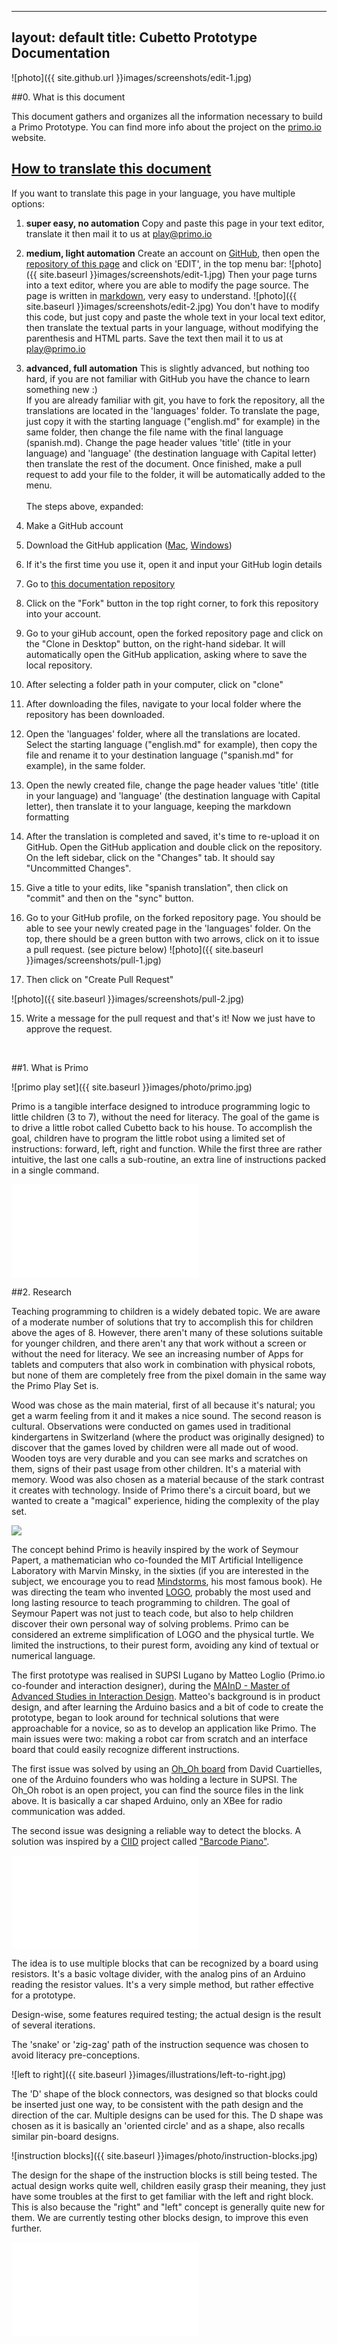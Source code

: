 
---
layout: default
title: Cubetto Prototype Documentation
---
![photo]({{ site.github.url }}images/screenshots/edit-1.jpg)

<div id="content" markdown="1">
##0. What is this document

<!--![primo play set]({{ site.baseurl }}images/photo/maker-guide.jpg)-->

This document gathers and organizes all the information necessary to build a Primo Prototype.
You can find more info about the project on the [primo.io](http://primo.io) website.

<h2>
<a href="#" id="translate-title">
    How to translate this document
</a>
</h2>


<div markdown="1" id="translate">

If you want to translate this page in your language, you have multiple options:

1. **super easy, no automation** Copy and paste this page in your text editor, translate it then mail it to us at [play@primo.io](mailto:play@primo.io)

2. **medium, light automation** Create an account on [GitHub](http://github.com), then open the [repository of this page](https://github.com/primo-io/prototype-documentation/blob/gh-pages/index.md) and click on 'EDIT', in the top menu bar:
![photo]({{ site.baseurl }}images/screenshots/edit-1.jpg)
Then your page turns into a text editor, where you are able to modify the page source. The page is written in [markdown](http://daringfireball.net/projects/markdown/syntax), very easy to understand. 
![photo]({{ site.baseurl }}images/screenshots/edit-2.jpg)
You don't have to modify this code, but just copy and paste the whole text in your local text editor, then translate the textual parts in your language, without modifying the parenthesis and HTML parts. Save the text then mail it to us at [play@primo.io](mailto:play@primo.io)

3. **advanced, full automation** This is slightly advanced, but nothing too hard, if you are not familiar with GitHub you have the chance to learn something new :) <br>
If you are already familiar with git, you have to fork the repository, all the translations are located in the 'languages' folder. To translate the page, just copy it with the starting language ("english.md" for example) in the same folder, then change the file name with the final language (spanish.md). Change the page header values 'title' (title in your language) and 'language' (the destination language with Capital letter) then translate the rest of the document. Once finished, make a pull request to add your file to the folder, it will be automatically added to the menu.<br><br>
The steps above, expanded:

  1. Make a GitHub account 
  2. Download the GitHub application ([Mac](http://mac.github.com/), [Windows](http://windows.github.com/))
  3. If it's the first time you use it, open it and input your GitHub login details
  4. Go to [this documentation repository](https://github.com/primo-io/prototype-documentation)
  5. Click on the "Fork" button in the top right corner, to fork this repository into your account.
  6. Go to your giHub account, open the forked repository page and click on the "Clone in Desktop" button, on the right-hand sidebar. It will automatically open the GitHub application, asking where to save the local repository.
  7. After selecting a folder path in your computer, click on "clone"
  8. After downloading the files, navigate to your local folder where the repository has been downloaded.
  9. Open the 'languages' folder, where all the translations are located. Select the starting language ("english.md" for example), then copy the file and rename it to your destination language ("spanish.md" for example), in the same folder.
  10. Open the newly created file, change the page header values 'title' (title in your language) and 'language' (the destination language with Capital letter), then translate it to your language, keeping the markdown formatting
  11. After the translation is completed and saved, it's time to re-upload it on GitHub. Open the GitHub application and double click on the repository. On the left sidebar, click on the "Changes" tab. It should say "Uncommitted Changes".
  12. Give a title to your edits, like "spanish translation", then click on "commit" and then on the "sync" button.
  13. Go to your GitHub profile, on the forked repository page. You should be able to see your newly created page in the 'languages' folder. On the top, there should be a green button with two arrows, click on it to issue a pull request. (see picture below)
  ![photo]({{ site.baseurl }}images/screenshots/pull-1.jpg)

  14. Then click on "Create Pull Request"
  
  ![photo]({{ site.baseurl }}images/screenshots/pull-2.jpg)

  15. Write a message for the pull request and that's it! Now we just have to approve the request.
</div>
<br>

##1. What is Primo

![primo play set]({{ site.baseurl }}images/photo/primo.jpg)

Primo is a tangible interface designed to introduce programming logic to little children (3 to 7), without the need for literacy. The goal of the game is to drive a little robot called Cubetto back to his house. To accomplish the goal, children have to program the little robot using a limited set of instructions: forward, left, right and function. While the first three are rather intuitive, the last one calls a sub-routine, an extra line of instructions packed in a single command.

<div class="videoWrapper">
  <iframe src="//player.vimeo.com/video/82620072" frameborder="0" webkitallowfullscreen="true" mozallowfullscreen="true"  allowfullscreen="true">        
    </iframe> 
</div>

##2. Research

Teaching programming to children is a widely debated topic. We are aware of a moderate number of solutions that try to accomplish this for children above the ages of 8. However, there aren't many of these solutions suitable for younger children, and there aren't any that work without a screen or without the need for literacy. We see an increasing number of Apps for tablets and computers that also work in combination with physical robots, but none of them are completely free from the pixel domain in the same way the Primo Play Set is.

Wood was chose as the main material, first of all because it's natural; you get a warm feeling from it and it makes a nice sound. The second reason is cultural. Observations were conducted on games used in traditional kindergartens in Switzerland (where the product was originally designed) to discover that the games loved by children were all made out of wood. Wooden toys are very durable and you can see marks and scratches on them, signs of their past usage from other children. It's a material with memory. Wood was also chosen as a material because of the stark contrast it creates with technology. Inside of Primo there's a circuit board, but we wanted to create a "magical" experience, hiding the complexity of the play set.

<img class="float" src="{{ site.baseurl }}images/photo/logo-turtle.jpg">

The concept behind Primo is heavily inspired by the work of Seymour Papert, a mathematician who co-founded the MIT Artificial Intelligence Laboratory with Marvin Minsky, in the sixties (if you are interested in the subject, we encourage you to read [Mindstorms](http://www.amazon.co.uk/Mindstorms-Children-Computers-Powerful-Ideas/dp/0465046746/ref=sr_1_1?ie=UTF8&qid=1393675158&sr=8-1&keywords=mindstorms+papert), his most famous book). He was directing the team who invented [LOGO](http://en.wikipedia.org/wiki/Logo_(programming_language)), probably the most used and long lasting resource to teach programming to children. The goal of Seymour Papert was not just to teach code, but also to help children discover their own personal way of solving problems. Primo can be considered an extreme simplification of LOGO and the physical turtle. We limited the instructions, to their purest form, avoiding any kind of textual or numerical language.

The first prototype was realised in SUPSI Lugano by Matteo Loglio (Primo.io co-founder and interaction designer), during the [MAInD - Master of Advanced Studies in Interaction Design](http://www.maind.supsi.ch/). Matteo's background is in product design, and after learning the Arduino basics and a bit of code to create the prototype, began to look around for technical solutions that were approachable for a novice, so as to develop an application like Primo. The main issues were two: making a robot car from scratch and an interface board that could easily recognize different instructions.

The first issue was solved by using an [Oh_Oh board](http://david.cuartielles.com/w/Maquila2/Ohoh) from David Cuartielles, one of the Arduino founders who was holding a lecture in SUPSI. The Oh_Oh robot is an open project, you can find the source files in the link above. It is basically a car shaped Arduino, only an XBee for radio communication was added.

The second issue was designing a reliable way to detect the blocks. A solution was inspired by a [CIID](http://ciid.dk/) project called ["Barcode Piano"](http://ciid.dk/education/portfolio/idp11/courses/physical-computing/projects/barcode-piano/). 

<div class="videoWrapper">
  <iframe src="//player.vimeo.com/video/19704918" frameborder="0" webkitallowfullscreen="true" mozallowfullscreen="true"  allowfullscreen="true">    
    </iframe>
</div> 

The idea is to use multiple blocks that can be recognized by a board using resistors. It's a basic voltage divider, with the analog pins of an Arduino reading the resistor values. It's a very simple method, but rather effective for a prototype.

Design-wise, some features required testing; the actual design is the result of several iterations. 

The 'snake' or 'zig-zag' path of the instruction sequence was chosen to avoid literacy pre-conceptions.  

![left to right]({{ site.baseurl }}images/illustrations/left-to-right.jpg)

The 'D' shape of the block connectors, was designed so that blocks could be inserted just one way, to be consistent with the path design and the direction of the car. Multiple designs can be used for this. The D shape was chosen as it is basically an 'oriented circle' and as a shape, also recalls similar pin-board designs.

![instruction blocks]({{ site.baseurl }}images/photo/instruction-blocks.jpg)

The design for the shape of the instruction blocks is still being tested. The actual design works quite well, children easily grasp their meaning, they just have some troubles at the first to get familiar with the left and right block. This is also because the "right" and "left" concept is generally quite new for them. We are currently testing other blocks design, to improve this even further.

<div class="videoWrapper">
  <iframe src="//player.vimeo.com/video/50570097" frameborder="0" webkitallowfullscreen="true" mozallowfullscreen="true"  allowfullscreen="true">
        
    </iframe>
</div>

At the beginning the robot was a toy car. A very complicated and time consuming shape to produce, as it's a laser-cut shape glued together layer by layer, and subsequently sanded for over an hour. The car had another major issue, it was very boy oriented. We wanted to avoid entering in discussions about 'brain toy' producers being criticised of only producing boy-oriented toys. We wanted to stay neutral, we didn't want to create a toy specifically for boys or girls, and instead opted for a very neutral geometry, a box.

A name was given to the little box, along with a personality and a similey face, making it even more appealing for children. The robot is called Cubetto (little cube in Italian). The idea with Cubetto is also to create a basic module that can be expanded and customized easily in the future.

![cubetto]({{ site.baseurl }}images/photo/cubetto.jpg)

##3. Getting Started

###3.1 The basics

Primo is composed of three parts: An Interface Board, Cubetto and a set of Instruction Blocks. Children interact with the Interface Board by placing Instruction Blocks into the holes, to create a sequence (A program) that Cubetto executes. 

There are four types of Instruction Blocks, this means that resistors of 4 different values can be used, possibly quite distant between each other.

The blocks are inserted into the holes of the Interface Board, where the resistor value is identified. After that, the values are processed into a string that is sent to Cubetto using two XBee modules. Cubetto then executes the instructions, one after the other.

The brain of the prototype is made of two Arduino Boards, a UNO (A Leonardo or a Duemilanove will also do) for Cubetto, and a Mega for the Interface Board, where 16 analog inputs are required.

###3.2 Electronics

###Tools Required

* Soldering Iron
* Solder
* Wires
* Hot Glue Gun
* Wood Glue
* Copper Tape 5mm wide

###Materials (prices in euro)

Cubetto ~ 88 €

* Arduino UNO (or Leonardo) - 20 € : [Arduino Store](http://store.arduino.cc/index.php?main_page=product_info&cPath=11&products_id=195#.UxC5nfTV_bA)
* Arduino Proto Wireless Shield - 14.90 € : [Arduino Store](http://store.arduino.cc/index.php?main_page=product_info&cPath=37_5&products_id=145#.UxC53vTV_bA)
* SN754410 Motor Driver - 3.90 € : [Arduino Store](http://store.arduino.cc/index.php?main_page=product_info&cPath=6_33&products_id=153#.UxC5-_TV_bB)
* XBee (series 1 or 2, doesn't make any difference) : 23.90 € - [Arduino Store](http://store.arduino.cc/index.php?main_page=product_info&cPath=37_38&products_id=292#.UxC6cvTV_bA)
* SolarBotics Wheels x 2 : 4.74 € - [Solarbotics Store](https://solarbotics.com/product/gmpw/)
* SolarBotics Gear Motors GM3 x 2 : 8.36 € - [Solarbotics Store](https://solarbotics.com/product/gm3/)
* 2 Ball Casters : 5.79 € - [Solarbotics Store](https://solarbotics.com/product/23160/)
* CNY70 x 2 : 1 € - [Mouser](http://uk.mouser.com/ProductDetail/Vishay/CNY70/?qs=%2fha2pyFaduj8YpDhNNtXszq4w32cl%2fAjUjdOwQUvJUM%3d)
* (optional) Battery Holder : 4 € - [Solarbotics Store](https://solarbotics.com/product/bholdaa_4_cell/)
* (optional) 4 x Rechargeable Batteries

Interface Board ~ 88 € (pure coincidence)

* Arduino Mega 2560 : 39.00 € - [Arduino Store](http://store.arduino.cc/index.php?main_page=product_info&cPath=11&products_id=196#.UxC_gPTV_bA)
* Arduino Proto Wireless Shield : 14.90 - [Arduino Store](http://store.arduino.cc/index.php?main_page=product_info&cPath=37_5&products_id=145#.UxC53vTV_bA)
* XBee (series 1 or 2, doesn't make any difference) : 23.90 € - [Arduino Store](http://store.arduino.cc/index.php?main_page=product_info&cPath=37_38&products_id=292#.UxC6cvTV_bA)
* 16 5mm Red LED : 1 € - [Mouser](http://uk.mouser.com/ProductDetail/Lite-On/LTL-4223/?Lite-On/LTL-4223/&qs=sGAEpiMZZMusoohG2hS%252b15J8d1kHl%252bvkJpzS4atZNEA=)
* 16 220 Ω Resistors : 0.16 € - [Mouser](http://uk.mouser.com/ProductDetail/Xicon/291-220-RC/?qs=sGAEpiMZZMu61qfTUdNhG%2f1uGo5nxyCVqn6ChOCvUEE%3d)
* 16 10K Ω Resistors : 0.16 € - [Mouser](http://uk.mouser.com/ProductDetail/Xicon/291-10K-RC/?qs=sGAEpiMZZMu61qfTUdNhG6xwTrVwTvbz8PPav3aExs8%3d)
* 1 Push Button : 1 € 
* 50 Male Headers : 1 € 
* 16 Double male headers : 0.50 € - [Arduino Store](http://store.arduino.cc/index.php?main_page=product_info&cPath=6_32&products_id=294#.UxC_3fTV_bA)
* 50 female headers : 1 € - [Arduino Store](http://store.arduino.cc/index.php?main_page=product_info&cPath=6_32&products_id=188#.UxDAAfTV_bA)
* 16 Magnets ø 4 h 3 : 3.5 € - [Supermagnete](http://www.supermagnete.ch/eng/S-04-03-N)

Instruction Blocks ~ 4 €

* 4 x 4.7K Ω Resistor : 0.04 € - [Mouser](http://uk.mouser.com/ProductDetail/Xicon/291-47K-RC/?qs=sGAEpiMZZMu61qfTUdNhG%2fbdyz6pU6a%252bvHlD5kaZWgo%3d)
* 4 x 100K Ω Resistor : 0.04 € - [Mouser](http://uk.mouser.com/ProductDetail/Xicon/291-100K-RC/?qs=sGAEpiMZZMu61qfTUdNhG81NIhcRRUJQxII5Nsctha8%3d)
* 4 x 220 Ω Resistor : 0.04 € - [Mouser](http://uk.mouser.com/ProductDetail/Xicon/291-220-RC/?qs=sGAEpiMZZMu61qfTUdNhG%2f1uGo5nxyCVqn6ChOCvUEE%3d)
* 4 x 10K Ω Resistor : 0.04 € - [Mouser](http://uk.mouser.com/ProductDetail/Xicon/291-10K-RC/?qs=sGAEpiMZZMu61qfTUdNhG6xwTrVwTvbz8PPav3aExs8%3d)
* 16 Magnets ø 4 h 3 : 3.5 € - [Supermagnete](http://www.supermagnete.ch/eng/S-04-03-N)

###3.3 Energy

Cubetto and (optionally) the Interface Board, are battery powered. For the prototype you can use a LiPo battery or regular AA batteries, that's entirely up to you. We used both, LiPo batteries are good but you need extra equipment, if you are starting from scratch we recommend AA batteries. Just remember they run out very quickly, so the best would be to use rechargeable batteries, like NiMh.

###3.4 Prototype Design

The whole product is made out of laser cut wood, mainly 4 mm thick, with only one layer being 1mm thick. You can laser cut these parts using services like Ponoko, or in your local FabLab. The first prototype was laser cut inside [FabLab Lugano](http://fablab.supsi.ch/), while the product development advanced in [FabLab Torino](http://fablabtorino.org/), where part of Primo development team still resides.

Building Cubetto and the Interface Board is a laborious but very simple procedure, their shells are basically boxes. The real complexity lays in the Instruction Blocks. They are a double 4mm wood layer with magnets and resistors soldered inside.

##4. Prototype Making

###[Download Source Files](files/primo-prototype-laser.zip)

###4.1 Interface Board

To make the interface board you have to laser cut two files: interface-board-4mm.dxf and interface-board-1mm.dxf: the first one is for 4mm plywood and the second one for 1mm plywood. As you can see from the files, the parts are numbered, to ease the assembly process. The numbers are stored on a different layer, so you can easily remove them before lasering. We recommend adjusting the hole for the push button, based on the size of the button you wish to use or have.

First of all, you have to glue parts 3 and 4 together, use the holes in the corners to align them with screws while gluing and let it rest for a night. 

Then take the copper tape, cut 32 pieces of 70mm each and put them inside the rectangular holes in the part that you just glued, they should be at least 30mm wide on each side. Once you finished, you can now glue all the remaining top layers of the interface board, this is the correct order:

Then take the copper tape, cut 32 pieces of 70mm each and put them inside the rectangular holes in the part that you just glued, they should be at least 30mm wide on each side. 

![copper connectors]({{ site.baseurl }}images/illustrations/board-1.jpg)
![copper connectors]({{ site.baseurl }}images/illustrations/board-2.jpg)

Once you finished, you can now glue the previously glued parts, 1+2 with 3+4.

![copper connectors]({{ site.baseurl }}images/illustrations/board-esploso.jpg)

Once the glue has dried, put the magnets in the little holes. Turn your top layer upside-down and fill the little holes with the magnets, make sure they are all in the same direction, doesn't matter if north or south. Seal the hole with a drop of hot glue.

Now the electronics. Start by making rails for the 5V and the GND, all along the hole lines like in the picture. The first ever prototype never had copper strips, it had wires (which you can also use), but in this prototype we used copper tape also for the rails. A real 100% time saver. It also makes things easier for creating connections.

![rails]({{ site.baseurl }}images/illustrations/board-3.jpg)

The next step is to wire one of the two connectors of every hole, to the ground rail. If you used copper tape, you can just use a tiny extra bit of it, just enough to touch both ends.

![rails]({{ site.baseurl }}images/illustrations/board-5.jpg)

Now we have to connect the other side of each connector to the 5V rail, but this time, with a 10KΩ resistor in-between. A cool thing of copper tape is that solder melts very well on top of it. This is the technique used:

![10k]({{ site.baseurl }}images/photo/diy-docs-1.jpg)

At the end of this process, you should have something like this:

![10k scheme]({{ site.baseurl }}images/illustrations/board-6.jpg)

Now it's time to put the LEDs; stick one red LED in each one of the 16 holes, then use a drop of hot glue to seal them to the wood. Once the glue is cold, we have to connect them. Just mind that LEDs have a polarity: the long leg is the anode and the short one the cathode. Connect each cathode to the ground rail, using a 220Ω Resistor.

![10k]({{ site.baseurl }}images/photo/diy-docs-6.jpg)

Connect each cathode to the ground rail, using a 220Ω Resistor.

![10k scheme]({{ site.baseurl }}images/illustrations/board-7.jpg)

The long leg of the LED, must be connected to a digital I/O pin on the Arduino Mega, these pins are numbered from 22 to 53. The LEDs must be connected in order, so that it will be much easier to access them later on in the code, in my prototype for example I started from pin number 30 up to 45 (there are 16 LEDs). 
The starting point is not important, as long as they are in the correct sequential order. This means for example that if we start from pin 30, the first LED must be attached to pin 30, the second to pin 31, the third to pin 32 and so on until LED 16 to pin 45. 

The cables are soldered to a rack of double male headers, as the digital pins on the Arduino Mega are laid out in a double line. In this way it's easy to plug and remove the Arduino from the board.

![rack]({{ site.baseurl }}images/photo/diy-docs-4.jpg)

Once all the LEDs are soldered, we have to solder our hand made connectors. These must be wired to the Arduino Mega analog pins, to read the different resistor values. Just like the LEDs, these must be connected in order, starting from A0 for hole 1 to A15 for hole 16. The wire has to start from the same point where we soldered previously the 10K resistor. See the illustration:

![analog input board connections]({{ site.baseurl }}images/illustrations/board-8.jpg)

<div class="cf">
<img class="float cf" src="{{ site.baseurl }}images/illustrations/button.jpg">

<p>
Here I used some single male headers, as the analog pins are all on a single line.
  
</p>

<p>
The last thing to connect is the button: take it and solder two cables to two opposite headers, then slip them trough the button hole, from the top, and push it all the way down, until it stops. Now flip the board, you should have the two wires coming out of the hole. Connect them as in the illustration: one straight to 5V, the other one to GND using a 10k Resistor. Then connect it to an Arduino digital pin from the button-end of the resistor, in this example we used pin number 50.
</p>
</div>


![photo]({{ site.baseurl }}images/photo/diy-docs-5.jpg)

Almost done with the board, now you just have to plug the Wireless Shield on top of the Arduino Mega and stick the headers in place in the board. To recap, 30 to 45 for the LEDs, A0 to A15 for the connectors and 50 for the button. Use the A0 to A5 pins on the Wireless Shield for the first 5 connectors. Don't forget to connect the ground rail to the GND pin and the 5V to the 5V pin.

![rack]({{ site.baseurl }}images/photo/diy-docs-3.jpg)

Now a little bit of fine-tuning: after that part 12 of the board has been painted, you can glue it with part 13 on top of the board.

Same for the red button: after part 14 has been painted, put something soft like cardboard on top of part 2, around the push button, then some hot glue on top of the push button and before the glue dries off, place the red button. See the illustration:

![photo]({{ site.baseurl }}images/illustrations/button-mechanics.jpg)

###INSTRUCTION BLOCKS

This is one instruction block, exploded:

<img class="float cf" src="{{ site.baseurl }}images/illustrations/instruction-esploso.jpg">

To make the Instruction Blocks, the first thing you have to do is laser cut the files, there's one for 4mm thick wood and one for 1mm wood. They are four layers, numbered from 1 to 4 and the drawings provided can be used to make 16 blocks, four of each kind.

Each block has a different resistor. These are the resistors used in the prototype:

FORWARD: 4.7K Ω<br>
LEFT: 100K Ω<br>
RIGHT: 220 Ω<br>
FUNCTION: 10K Ω

To make blocks, first you have to glue part 4 with part 3. 

After the glue has dried, you can start painting. See the illustration below to see what part should be colored:

![image]({{ site.baseurl }}images/illustrations/colors.jpg)

Now you have to cut two pieces of copper tape, 40mm long. Slip them in the holes of the two blocks that you just glued, making a ring around it using the upper and lower fissure, the ring must be quite tight.

![photo]({{ site.baseurl }}images/illustrations/instruction-block-guide.jpg)

After that, you have to put the magnet in the hole. While doing this, BE SURE THAT IT IS CORRECTELY ORIENTED, so that the block 'sticks' into the hole. If you put it the other way, it's going to be repelled by the other magnet, a funny outcome but not what we want to achieve.

Fix the magnet with a drop of hot glue and before the glue gets cold, put the right resistor on top, with the 'legs' laying on the copper tape. After that, the resistor must be soldered on the two pieces. After soldering, cut the extra leg length and glue part 2 on top of the resistor.

Finish your block by gluing the last layer, part number 1, on the top, then repeat the entire process for every single block :)

###CUBETTO

Electronics:

The prototype for Cubetto can be built using an Arduino Uno or Leonardo, with a Proto Wireless Shield on top. The reason for the Proto Shield is because it has a small prototyping area, that is wide enough to put the motor driver, the connectors for the optical encoders, motors and power. 

Cubetto has to spin 90 degrees left and right. A very inaccurate way is to use timing event, like "spin right for one second" and you can expect more or less the same result. "More or less" because it depends a lot from different factors, such as the floor, the battery power and so on. The way I solved this problem, is by detecting the amount of rotation from the wheel using two CNY70 optical encoders in combination with a sticker. The round sticker goes in the inner wheel and it's something like this:

![photo]({{ site.baseurl }}images/photo/diy-docs-14.jpg)

The sticker is split into black and white slices, this is because the CNY70 is able to detect the variation between a white slice and a black one. Basically inside it has an infrared LED that is always on and a phototransistor that is reading the amount of infrared light. When a black material is facing the component, almost no light is relfected, as the black color tends to absorb it. On the contrary, if the material is white, it reflects all the light, so the value read from the sensor it's very high. The difference between readings is used to count the rotation steps.

![photo]({{ site.baseurl }}images/illustrations/cny70-physycs.jpg)

The prototyping area of the Wireless Proto Shield is where the motor driver and other connectors for the other parts are soldered. For these, simply use male headers as connector and female headers on the other part.


![photo]({{ site.baseurl }}images/illustrations/wireless-shield-connections.jpg)

For these I used simple male headers as connector and female headers on the other part.

![photo]({{ site.baseurl }}images/photo/diy-docs-12.jpg)

![photo]({{ site.baseurl }}images/illustrations/wireless-shield-connections-1.jpg)

The SN754410 motor driver has 16 pins that must be connected following this scheme:

![photo]({{ site.baseurl }}images/illustrations/motor-driver.jpg)

The CNY70 scheme:

<img style="width:50%" src="{{ site.baseurl }}images/illustrations/cny70-wiring.jpg">

Design:

Start by lasering cubetto.dxf; All Cubetto parts are cut from 4mm plywood, follow these visual instructions to build the base:

![photo]({{ site.baseurl }}images/illustrations/cubetto-guide.jpg)

Don't mount the motors for now, first you have to mount the ball casters.

![photo]({{ site.baseurl }}images/illustrations/ball-caster.jpg)

![photo]({{ site.baseurl }}images/photo/diy-docs-9.jpg)

Now the CNY70. Solder the two opposite headers, that must be connected to 5V, together with a wire; then solder three wires to the remaining headers of the CNY70. At the end of these wires solder a row of three female headers. They will later be connected on to the headers of the proto shield.

The two cny70 must be placed on the edge of the bottom layer, with the LED and the photoransistot horizontally aligned. To fix them you can use some hot glue (or other types of glue). 

See the picture to understand the location.

![photo]({{ site.baseurl }}images/photo/diy-docs-11.jpg)

Just like for the CNY70, solder two wires to the little flaps that come out of each motor. You can twist the two wires to make them more resistent, then at the end, solder a row of two female header, just like in the illustration.

Now print the inner drawing with the black and white slices, glue them on a piece of cardboard (or laser cut wood, that's up to you), cut the perimeter and make a hole in the middle, as they will be inserted between the motor and the wheel. The white and black slices must point towards the inner side of Cubetto and the distance between the print and the CNY70 must be between 1 and 3 millimeters for the CNY70 to work properly.

![photo]({{ site.baseurl }}images/photo/diy-docs-10.jpg)

Now you can put the wheels on the motors, if you used the Solarbotics wheels, you can fasten them with the screw provided, don't make it too tight. 

Glue three out of the four 'walls' of Cubetto, parts 5, 7 and 8. We are going to leave the back removable, just in case we want to modify something. 

Take the battery holder and solder the black and red cable to other 2 female connectors. The headers on the shield will go to VIN and ground. A switch that breaks the red wire is heavily suggested.

![photo]({{ site.baseurl }}images/photo/diy-docs-13.jpg)

Now you can place the Arduino + Proto shield on top of the motors, plug all the headers on the shield and you have finished making Cubetto.
</div>

##Arduino

###[Download Arduino Files](https://github.com/primo-io/arduino-sketches/raw/master/primo-prototype-arduino.zip)

Instructions in the sketch comments.
